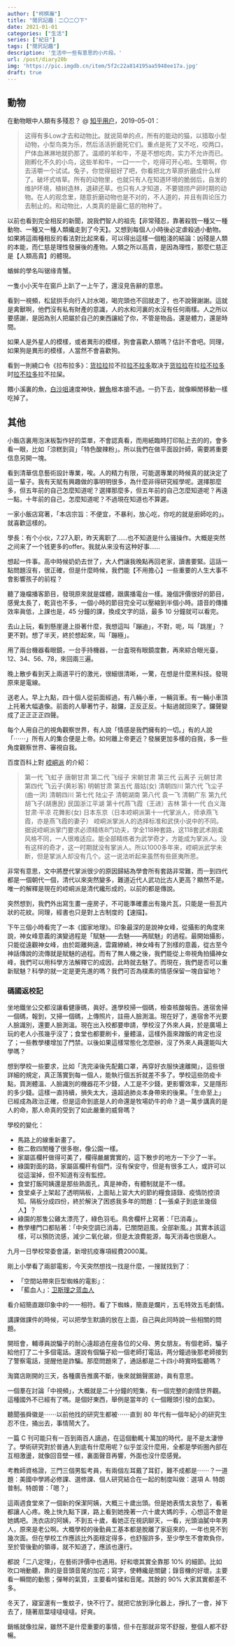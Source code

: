 ```yaml
---
author: ["柯棋瀚"]
title: "閒凥記趣｜二〇二〇下"
date: 2021-01-01
categories: ["生活"]
series: ["紀日"]
tags: ["閒凥記趣"]
description: '生活中一些有意思的小片段。'
url: /post/diary20b
img: 'https://pic.imgdb.cn/item/5f2c22a814195aa5948ee17a.jpg'
draft: true
---
```


## 動物

在動物眼中人類有多殘忍？ @ [知乎用户](https://www.zhihu.com/question/38470746/answer/668800691)，2019-05-01：

> 这得有多Low才去和动物比。就说简单的点，所有的能动的猫，以猎取小型动物，小型鸟类为乐，然后活活折磨死它们。重点是死了又不吃，咬两口，尸体血淋淋地就扔那了。温顺的羊和牛，不是不想吃肉，实力不允许而已。刚孵化不久的小鸟，这些羊和牛，一口一一个，吃得可开心啦。生嚼啊，你去活嚼一个试试。兔子，你觉得挺好了吧，你看把北方草原折磨成什么样了。破坏式啃草。所有的动物里，也就只有人在知道环境的脆弱后，自发的维护环境，植树造林，退耕还草。也只有人才知道，不要猎捞产卵时期的动物。在人的观念里，随意折磨动物也是不对的，不人道的，并且有舆论压力去制止的。和动物比，人类真的是最仁慈的物种了。

以前也看到完全相反的新聞，說我們智人的祖先【非常殘忍，靠著殺戮一種又一種動物、一種又一種人類纔走到了今天】。又想到每個人小時後必定虐殺過小動物。如果將這兩種相反的看法對比起來看，可以得出這樣一個粗淺的結論：凶殘是人類的本能，而仁慈是理性發展後的產物。人類之所以高貴，是因為理性，那麼仁慈正是【人類高貴】的體現。

蝤蛑的學名叫锯缘青蟹。

一隻小小天牛在窗戶上趴了一上午了，還沒見告辭的意思。

看到一視頻，松鼠拱手向行人討水喝，喝完頭也不回就走了，也不說聲謝謝。這就是禽獸啊，他們沒有私有財產的意識，人的水和河裏的水沒有任何兩樣。人之所以要感謝，是因為別人把屬於自己的東西讓給了你，不管是物品，還是體力，還是時間。

如果人是外星人的模樣，或者異形的模樣，狗會喜歡人類嗎？估計不會吧。同理，如果狗是異形的模樣，人當然不會喜歡狗。

看到一則繞口令《拉布拉多》：<u>货拉拉</u>拉不拉<u>拉不拉多</u>取决于<u>货拉拉</u>在拉<u>拉不拉多</u>时<u>拉不拉多</u>拉不拉屎。

餵小溪裏的魚，<u>白沙咀</u>速度神快，<u>鯉魚</u>根本搶不過。一扔下去，就像瞬閒移動一樣吃掉了。

## 其他

小飯店裏用泡沫板製作好的菜單，不會認真看，而用紙臨時打印貼上去的的，會多看一眼，比如「涼糕到貨」「特色酸辣粉」。所以我們在做平面設計師，需要將重要信息另開一塊。

看到清華信息藝術設計專業，唉。人的精力有限，可能選專業的時候真的就決定了這一輩子。我有天賦有興趣做的事明明很多，為什麼非得研究經學呢。選擇那麼多，但五年前的自己怎麼知道呢？選擇那麼多，但五年前的自己怎麼知道呢？再遠一點，十年前的自己，怎麼知道呢？不過現在知道也不算遲。

一家小飯店寫著，「本店宗旨：不便宜，不暴利，放心吃，你吃的就是廚師吃的」。就喜歡這樣的。

學長：有个小伙，7.27入职，昨天离职了……也不知道是什么骚操作。大概是突然之间来了一个钱更多的offer。我就从来没有这种好事……

想起一件事。高中時候奶奶去世了，大人們讓我晚點再回老家，讀書要緊。這話一點問題沒有，很正確，但是什麼時候，我們能【不用擔心】一些重要的人生大事不會影響孩子的前程？

聽了幾檔播客節目，發現原來就是媒體，跟廣播電台一樣。幾個評價很好的節目，感覺太長了，乾貨也不多，一個小時的節目完全可以壓縮到半個小時。語音的傳播效率眞低，上課也是，45 分鐘的課，換成文字的話，最多 10 分鐘就可以看完。

去山上玩，看到懸崖邊上掛著什麼，我想這叫「蹦迪」，不對，呃，叫「跳崖」？更不對。想了半天，終於想起來，叫「蹦極」。

用了兩台機器看眼鏡，一台手持機器，一台査現有眼鏡度數，再來綜合眼光臺，12、34、56、78，來回兩三遍。

晚上散步看到天上兩道平行的激光，很細很清晰，一驚，在想是什麼黑科技。發現原來是電線。

送老人。早上九點，四十個人從前面經過，有八輛小車，一輛貨車。有一輛小車頂上托著大幅遺像。前面的人舉著竹子，敲鑼，正反正反。十點過就回來了。鑼聲變成了正正正正四聲。

每个人用自己的視角觀察世界，有人說「情感是我們擁有的一切。」有的人說「⋯⋯」所有人的集合便是上帝。如何離上帝更近？發展更加多樣的自我，多一些角度觀察世界、審視自我。

百度百科上對 [崆峒派](https://baike.baidu.com/item/%E5%B4%86%E5%B3%92%E6%B4%BE/10731293) 的介紹：

> 第一代 飞虹子 唐朝甘肃
> 第二代 飞绥子 宋朝甘肃
> 第三代 云离子 元朝甘肃
> 第四代 飞云子(黄衫客) 明朝甘肃
> 第五代 眉姑(女) 清朝四川
> 第六代 飞尘子(曲一洪) 清朝四川
> 第七代 陆尘子 清朝湖南
> 第八代 袁一飞 清朝广东
> 第九代胡飞子(胡惠民) 民国浙江平湖
> 第十代燕飞霞（王进）吉林
> 第十一代 白义海 甘肃·平凉
> 花舞影(女) 日本东京（日本崆峒派第十一代掌派人，师承燕飞霞，亦是燕飞霞的妻子）
> 崆峒派掌派人的选择标准和武侠小说中的不同。据说崆峒派掌门要求必须精练8门功夫，学全118种套路，这118套武术刚柔风格不同，一人很难适应。能全部精练者为武学奇才，方能成为掌派人。没有这样的奇才，这一时期就没有掌派人。所以1000多年来，崆峒派武学未断，但是掌派人却没有几个。这一说法听起来虽然有些匪夷所思。

非常有意思，文中將歷代掌派很少的原因歸結為學會所有套路非常難，而一到四代都是一個朝代一個，清代以來突然變多，難道近代人武功比古人更高？顯然不是。唯一的解釋是現在的崆峒派是清代纔形成的，以前的都是傳說。

突然想到，我們外出寫生畫一座房子，不可能準確畫出有幾片瓦，只能是一些瓦片狀的花紋。同理，經書也只是對上古制度的【速描】。

下午三個小時看完了一本《國家地理》。印象最深的是說神女峰，從攝影的角度來說，神女峰意義的演變過程是「賦魅——去魅——再賦魅」的過程。最開始攝影，只能從遠觀神女峰，由於距離夠遠，雲霧繚繞，神女峰有了別樣的意義，從古至今神話傳說的流傳就是賦魅的過程。而有了無人機之後，我們能從上帝視角拍攝神女峰，我們可以用科學方法解釋它的成因，此時就去魅了。而現在，我們是否可以重新賦魅？科學的就一定是更先進的嗎？我們可否為樸素的情感保留一塊自留地？

### 碼國返校記

坐地鐵坐公交都沒讓看健康碼，眞好。進學校掃一個碼，檢查核酸報告。進宿舍掃一個碼，報到，又掃一個碼，上傳照片，註冊人臉測溫。現在好了，進宿舍不光要人臉識別，還要人臉測溫。現在出入校都要申請，學校沒了外來人員，於是廣場上玩的老人小孩幾乎沒了；食堂也都要刷卡，量體溫，這樣外面來蹭飯的肯定也沒了；一些教學樓增加了門禁。以後如果這樣常態化怎麼辦，沒了外來人員還能叫大學嗎？

想到學校一些要求，比如「洗完澡後先配戴口罩，再穿好衣服快速離開」，這些很詳細的規定，真正落實到每一個人，能執行個五折就差不多了。學校這些防疫卡點，買測體溫、人臉識別的機器花不少錢，人工是不少錢，更影響效率，又是隱形的多少錢。這樣一直持續，損失太大，遠超過肺炎本身帶來的後果。「生命至上」已經成為政治正確，但是這命到底是人的命還是牧場奶牛的命？退一萬步講真的是人的命，那人命真的受到了如此嚴重的威脅嗎？

學校的變化：

- 馬路上的線重新畫了。
- 敎二敎四閒種了很多樹，像公園一樣。
- 家屬區欄杆做得可美了，欄得嚴嚴實實的，這下散步的地方一下少了一半。
- 綠園對面的路，家屬區欄杆有個門，沒有保安守，但是有很多工人，或許可以從這溜掉，但不知道有沒有監控。
- 食堂打飯阿姨還是那些熟面孔，真是神奇，有體制就是不一樣。
- 食堂桌子上架起了透明隔板，上面貼上習大大的節約糧食語錄、疫情防控須知。隔板分成四份，終於解決了困惑我多年的問題：【一張桌子到底坐幾個人】？ 
- 綠園的那隻公雞太漂亮了，綠色羽毛。鳥舍欄杆上寫著：「已消毒」。 
- 教學樓門口都貼著：「中央空調已消毒，已關閉迴風，全部新風。」其實本該這樣，可以預防流感，減少二氧化碳，但是太浪費能源，每天消毒也很磨人。

九月一日學校常委會議，新增抗疫專項經費2000萬。

剛上小學看了兩部電影，今天突然想找一找是什麼，一搜就找到了：

- 「空間站帶來巨型蜘蛛的電影」：
- 「藍血人」：[卫斯理之蓝血人](https://movie.douban.com/subject/1306983/)

看介紹簡直跟印象中的一一相符。看了下蜘蛛，簡直是爛片，五毛特效五毛劇情。

講課做課件的時候，可以把學生默讀的放在上面，自己與此同時說一些相關的問題。

開班會，輔導員說騙子的耐心遠超過在座各位的父母、男女朋友。有個老師，騙子給他打了二十多個電話。還說有個騙子給一個老師打電話，两分鐘過後那老師接到了警察電話，提醒他是詐騙。那麼問題來了，通話都是二十四小時實時監聽嗎？

淘寶店剛開的三天，各種廣告推廣不斷，後來就銷聲匿跡，眞有意思。

一個羣在討論「中視頻」，大概就是二十分鐘的短集，有一個完整的劇情世界觀。這種國外不已經有了嗎。是個好東西，舉例是當年的《一個饅頭引發的血案》。

聽聞張舜徽是⋯⋯以前他找的研究生都被⋯⋯直到 80 年代有一個年紀小的研究生忍不住，捅出去，事情鬧大了。

一篇 C 刊可能只有一百到兩百人讀過，在這個動輒十萬加的時代，是不是太淒慘了。學術研究對於普通人到底有什麼用呢？似乎並沒什麼用，全都是學術圈內部在互相激盪，就像回音壁一樣，裏面聲音再響，外面也沒什麼感覺。

考教師資格證，三門三個男監考員，有兩個左耳戴了耳釘，難不成都是⋯⋯？一道題：美國中學將必修課、選修課、個人研究結合在一起的制度叫做：選項 A. 特朗普制。特朗普：「嗯？」

這兩週食堂來了一個新的保潔阿姨，大概三十歲出頭。但是她表情太哀愁了，看著都讓人心疼。晚上快九點下課，路上看到她挽著一六十歲大媽的手，心想這不會是她媽吧。洗衣店的阿姨，不到五十歲，看她正在視訊聊天，一看，光頭油膩中年男人，原來是老公啊。大概學校的後勤員工基本都是脫離了家庭來的，一年也見不到幾次面。但在學校工作應該比外面穩定得多，也舒服許多，至少學生不會欺負你，至於管後勤的領導，就不知道了，應該也還行。

都說「二八定理」，在藝術評價中也適用。好和壞其實全靠那 10% 的細節。比如吹口哨動聽，靠的是音頭音尾的加花；寫字，使轉纔是關鍵；錄音機的好壞，主要看一瞬間的動態；彈琴的氣質，主要看吟猱和音尾。其餘的 90% 大家其實都差不多。

冬天了，寢室還有一隻蚊子，快不行了。就把它放到淨化器上，掙扎了一會，掉下去了，隨著扇葉噠噠噠噠。好爽。

銷帳就像拉屎，雖然不是什麼重要的事情，但卡在那就非常不舒服，整個人都不舒暢。

















